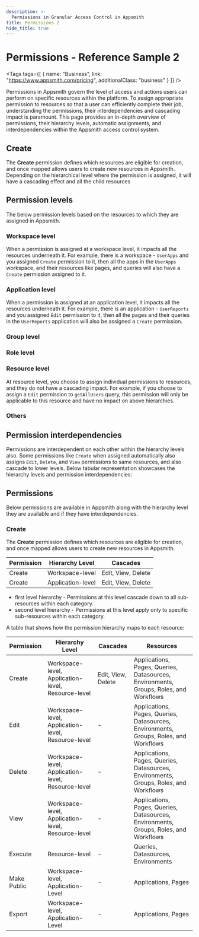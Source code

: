 ```yaml
---
description: >-
  Permissions in Granular Access Control in Appsmith
title: Permissions 2
hide_title: true
---
```


<!-- vale off -->

<div className="tag-wrapper">
 <h1>Permissions - Reference Sample 2</h1>

<Tags
tags={[
{ name: "Business", link: "https://www.appsmith.com/pricing", additionalClass: "business" }
]}
/>

</div>

<!-- vale on -->
Permissions in Appsmith govern the level of access and actions users can perform on specific resources within the platform. To assign appropriate permission to resources so that a user can efficiently complete their job, understanding the permissions, their interdependencies and cascading impact is paramount. This page provides an in-depth overview of permissions, their hierarchy levels, automatic assignments, and interdependencies within the Appsmith access control system.


## Create

The **Create** permission defines which resources are eligible for creation, and once mapped allows users to create new resources in Appsmith. Depending on the hierarchical level where the permission is assigned, it will have a cascading effect and all the child resources


## Permission levels

The below permission levels based on the resources to which they are assigned in Appsmith.

### Workspace level

When a permission is assigned at a workspace level, it impacts all the resources underneath it. For example, there is a workspace - `UserApps` and you assigned `Create` permission to it, then all the apps in the `UserApps` workspace, and their resources like pages, and queries will also have a `Create` permission assigned to it.

### Application level

When a permission is assigned at an application level, it impacts all the resources underneath it. For example, there is an application - `UserReports` and you assigned `Edit` permission to it, then all the pages and their queries in the `UserReports` application will also be assigned a `Create` permission.

### Group level

### Role level

### Resource level

At resource level, you choose to assign individual permissions to resources, and they do not have a cascading impact. For example, if you choose to assign a `Edit` permission to `getAllUsers` query, this permission will only be applicable to this resource and have no impact on above hierarchies.

### Others


## Permission interdependencies

Permissions are interdependent on each other within the hierarchy levels also. Some permissions like `Create` when assigned automatically also assigns `Edit`, `Delete`, and `View` permissions to same resources, and also cascade to lower levels. Below tabular representation showcases the hierarchy levels and permission interdependencies:

## Permissions

Below permissions are available in Appsmith along with the hierarchy level they are available and if they have interdependencies.

### Create

The **Create** permission defines which resources are eligible for creation, and once mapped allows users to create new resources in Appsmith.

| Permission | Hierarchy Level | Cascades 
|------------|--------------|-------------|
| Create | Workspace-level | Edit, View, Delete |
| Create | Application-level | Edit, View, Delete | Applications, Pages, Queries, Datasources, Environments, Groups, Roles, and Workflows |

  - first level hierarchy - Permissions at this level cascade down to all sub-resources within each category.
  - second level hierarchy - Permissions at this level apply only to specific sub-resources within each category.

  A table that shows how the permission hierarchy maps to each resource:

| Permission | Hierarchy Level | Cascades | Resources | 
|------------|--------------|-------------|--------------|
| Create | Workspace-level, Application-level, Resource-level | Edit, View, Delete | Applications, Pages, Queries, Datasources, Environments, Groups, Roles, and Workflows |
| Edit | Workspace-level, Application-level, Resource-level | - | Applications, Pages, Queries, Datasources, Environments, Groups, Roles, and Workflows |
| Delete | Workspace-level, Application-level, Resource-level | - | Applications, Pages, Queries, Datasources, Environments, Groups, Roles, and Workflows |
| View | Workspace-level, Application-level, Resource-level | - | Applications, Pages, Queries, Datasources, Environments, Groups, Roles, and Workflows |
| Execute | Resource-level | - | Queries, Datasources, Environments |
| Make Public | Workspace-level, Application-Level | - | Applications, Pages |
| Export | Workspace-level, Application-Level | - | Applications, Pages |
